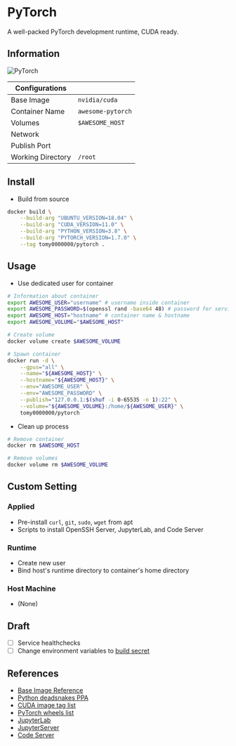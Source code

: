 # PyTorch

A well-packed PyTorch development runtime, CUDA ready.

## Information

![PyTorch](https://github.com/tomy0000000/Docker-Registry/workflows/PyTorch/badge.svg)

| Configurations    |                   |
| ----------------- | ----------------- |
| Base Image        | `nvidia/cuda`     |
| Container Name    | `awesome-pytorch` |
| Volumes           | `$AWESOME_HOST`   |
| Network           |                   |
| Publish Port      |                   |
| Working Directory | `/root`           |

## Install

- Build from source

```bash
docker build \
	--build-arg "UBUNTU_VERSION=18.04" \
	--build-arg "CUDA_VERSION=11.0" \
	--build-arg "PYTHON_VERSION=3.8" \
	--build-arg "PYTORCH_VERSION=1.7.0" \
	--tag tomy0000000/pytorch .
```

## Usage

- Use dedicated user for container

```bash
# Information about container
export AWESOME_USER="username" # username inside container
export AWESOME_PASSWORD=$(openssl rand -base64 48) # password for services
export AWESOME_HOST="hostname" # container name & hostname
export AWESOME_VOLUME="$AWESOME_HOST"

# Create volume
docker volume create $AWESOME_VOLUME

# Spawn container
docker run -d \
	--gpus="all" \
	--name="${AWESOME_HOST}" \
	--hostname="${AWESOME_HOST}" \
	--env="AWESOME_USER" \
	--env="AWESOME_PASSWORD" \
	--publish="127.0.0.1:$(shuf -i 0-65535 -n 1):22" \
	--volume="${AWESOME_VOLUME}:/home/${AWESOME_USER}" \
	tomy0000000/pytorch
```

- Clean up process

```bash
# Remove container
docker rm $AWESOME_HOST

# Remove volumes
docker volume rm $AWESOME_VOLUME
```

## Custom Setting

### Applied

- Pre-install `curl`, `git`, `sudo`, `wget` from apt
- Scripts to install OpenSSH Server, JupyterLab, and Code Server

### Runtime

- Create new user
- Bind host's runtime directory to container's home directory

### Host Machine

- (None)

## Draft

- [ ] Service healthchecks
- [ ] Change environment variables to [build secret](https://docs.docker.com/develop/develop-images/build_enhancements/#new-docker-build-secret-information)

## References

- [Base Image Reference](https://hub.docker.com/r/nvidia/cuda)
- [Python deadsnakes PPA](https://launchpad.net/~deadsnakes/+archive/ubuntu/ppa)
- [CUDA image tag list](https://gitlab.com/nvidia/container-images/cuda/blob/main/doc/supported-tags.md)
- [PyTorch wheels list](https://download.pytorch.org/whl/torch_stable.html)
- [JupyterLab](https://jupyterlab.readthedocs.io/en/stable/index.html)
- [JupyterServer](https://jupyter-server.readthedocs.io/en/latest/)
- [Code Server](https://github.com/cdr/code-server)
